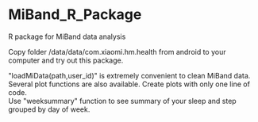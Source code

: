# MiBand_R_Package
R package for MiBand data analysis

Copy folder /data/data/com.xiaomi.hm.health from android to your computer and try out this package.

"loadMiData(path,user_id)" is extremely convenient to clean MiBand data.  
Several plot functions are also available. Create plots with only one line of code.  
Use "weeksummary" function to see summary of your sleep and step grouped by day of week.  
